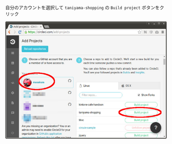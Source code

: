 自分のアカウントを選択して `taniyama-shopping` の `Build project` ボタンをクリック

![Select Repo](resources/circleci-select-repo.jpg)
